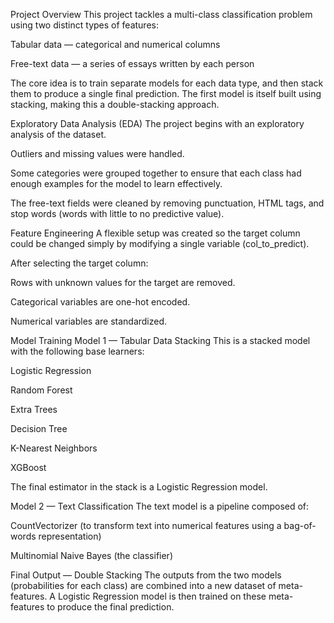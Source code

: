 Project Overview
This project tackles a multi-class classification problem using two distinct types of features:

Tabular data — categorical and numerical columns

Free-text data — a series of essays written by each person

The core idea is to train separate models for each data type, and then stack them to produce a single final prediction.
The first model is itself built using stacking, making this a double-stacking approach.

Exploratory Data Analysis (EDA)
The project begins with an exploratory analysis of the dataset.

Outliers and missing values were handled.

Some categories were grouped together to ensure that each class had enough examples for the model to learn effectively.

The free-text fields were cleaned by removing punctuation, HTML tags, and stop words (words with little to no predictive value).

Feature Engineering
A flexible setup was created so the target column could be changed simply by modifying a single variable (col_to_predict).

After selecting the target column:

Rows with unknown values for the target are removed.

Categorical variables are one-hot encoded.

Numerical variables are standardized.

Model Training
Model 1 — Tabular Data Stacking
This is a stacked model with the following base learners:

Logistic Regression

Random Forest

Extra Trees

Decision Tree

K-Nearest Neighbors

XGBoost

The final estimator in the stack is a Logistic Regression model.

Model 2 — Text Classification
The text model is a pipeline composed of:

CountVectorizer (to transform text into numerical features using a bag-of-words representation)

Multinomial Naive Bayes (the classifier)

Final Output — Double Stacking
The outputs from the two models (probabilities for each class) are combined into a new dataset of meta-features.
A Logistic Regression model is then trained on these meta-features to produce the final prediction.
